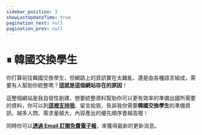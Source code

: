 ```yaml
---
sidebar_position: 3
showLastUpdateTime: true
pagination_next: null
pagination_prev: null
---
```


# ⏸ 韓國交換學生

<head>
  <meta name="robots" content="noindex"/>
  <meta name="googlebot" content="noindex"/>
</head>

你打算前往韓國交換學生，但網路上的資訊實在太雜亂、還是由各種語言組成，需要有人幫助你統整嗎？**這就是這個網站存在的原因**！

這整個網站是我自發性創建、想要統整資料幫助你可以更有效率的準備出國所需要的資料，你可以到[**這裡支持我**](https://davidchen.bobaboba.me/)、留言給我，告訴我你需要**韓國交換學生**的準備資訊，越多人問、需求量越大，內容產出的優先順序會越高喔！

同時你可以[**透過 Email 訂閱免費電子報**](https://newsletter.xdavidchen.com/zh-tw)，來獲得最新的更新消息。
